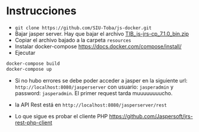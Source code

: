 # Instrucciones
* ```git clone https://github.com/SIU-Toba/js-docker.git```
* Bajar jasper server. Hay que bajar el archivo [TIB_js-jrs-cp_7.1.0_bin.zip](https://sourceforge.net/projects/jasperserver/files/JasperServer/JasperReports%20Server%20Community%20Edition%207.1.0/TIB_js-jrs-cp_7.1.0_bin.zip/download)
* Copiar el archivo bajado a la carpeta ```resources```
* Instalar docker-compose https://docs.docker.com/compose/install/
* Ejecutar
```bash
docker-compose build
docker-compose up
```
* Si no hubo errores se debe poder acceder a jasper en la siguiente url: ```http://localhost:8080/jasperserver``` con usuario: ```jasperadmin``` y password: ```jasperadmin```. El primer request tarda muuuuuuuucho.

* la API Rest está en ```http://localhost:8080/jasperserver/rest``` 
* Lo que sigue es probar el cliente PHP https://github.com/Jaspersoft/jrs-rest-php-client
